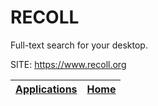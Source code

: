 # RECOLL

 Full-text search for your desktop.

 SITE: https://www.recoll.org

 | [Applications](https://portable-linux-apps.github.io/apps.html) | [Home](https://portable-linux-apps.github.io)
 | --- | --- |

